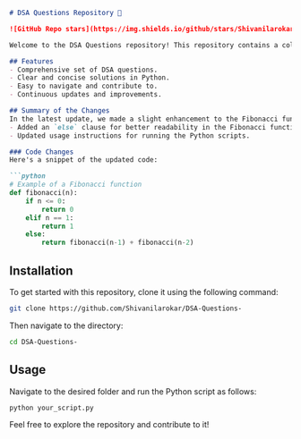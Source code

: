 ```markdown
# DSA Questions Repository 📖

![GitHub Repo stars](https://img.shields.io/github/stars/Shivanilarokar/DSA-Questions-) ![GitHub forks](https://img.shields.io/github/forks/Shivanilarokar/DSA-Questions-) ![GitHub issues](https://img.shields.io/github/issues/Shivanilarokar/DSA-Questions-)

Welcome to the DSA Questions repository! This repository contains a collection of Data Structures and Algorithms (DSA) questions along with their solutions in Python.

## Features
- Comprehensive set of DSA questions.
- Clear and concise solutions in Python.
- Easy to navigate and contribute to.
- Continuous updates and improvements.

## Summary of the Changes
In the latest update, we made a slight enhancement to the Fibonacci function, improving code clarity and organization. The changes include:
- Added an `else` clause for better readability in the Fibonacci function.
- Updated usage instructions for running the Python scripts.

### Code Changes
Here's a snippet of the updated code:

```python
# Example of a Fibonacci function
def fibonacci(n):
    if n <= 0:
        return 0
    elif n == 1:
        return 1
    else:
        return fibonacci(n-1) + fibonacci(n-2)
```

## Installation
To get started with this repository, clone it using the following command:
```bash
git clone https://github.com/Shivanilarokar/DSA-Questions-
```
Then navigate to the directory:
```bash
cd DSA-Questions-
```

## Usage
Navigate to the desired folder and run the Python script as follows:
```bash
python your_script.py
```

Feel free to explore the repository and contribute to it!
```